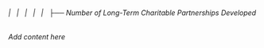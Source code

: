 ###### |   |   |   |   |   ├── Number of Long-Term Charitable Partnerships Developed

*Add content here*